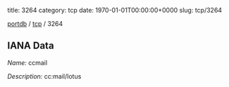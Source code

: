 title: 3264
category: tcp
date: 1970-01-01T00:00:00+0000
slug: tcp/3264

[portdb](/) / [tcp](/category/tcp.html) / 3264


## IANA Data

_Name:_ ccmail

_Description:_ cc:mail/lotus

